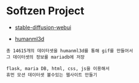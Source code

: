 # Softzen Project

- [stable-diffusion-webui](https://github.com/AUTOMATIC1111/stable-diffusion-webui)

- [humanml3d](https://github.com/EricGuo5513/HumanML3D)
```
총 14615개의 데이터셋을 humanml3d를 통해 gif를 만들어서
그 데이터셋의 정보를 mariadb에 저장

flask, maria DB, html, css, js을 이용해서
휴먼 모션 데이터셋 볼수있는 웹사이트 만들기 
```

